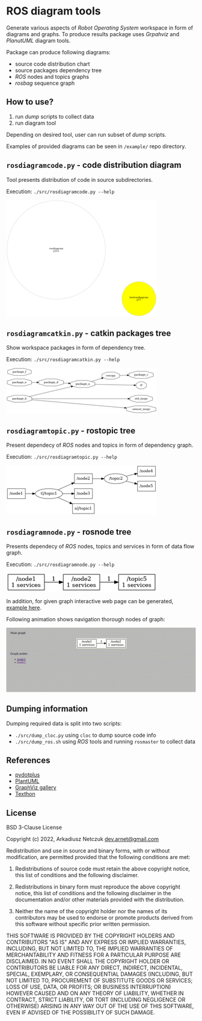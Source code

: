 # ROS diagram tools

Generate various aspects of *Robot Operating System* workspace in form of diagrams and graphs.
To produce results package uses *Grpahviz* and *PlanutUML* diagram tools.

Package can produce following diagrams:
- source code distribution chart
- source packages dependency tree
- *ROS* nodes and topics graphs
- *rosbag* sequence graph



## How to use?

1. run *dump* scripts to collect data
2. run diagram tool

Depending on desired tool, user can run subset of *dump* scripts. 

Examples of provided diagrams can be seen in `/example/` repo directory.



## `rosdiagramcode.py` - code distribution diagram

Tool presents distribution of code in source subdirectories.

Execution: `./src/rosdiagramcode.py --help`

[![code distribution chart](example/codedistribution/out/graph-small.png "code distribution chart")](example/codedistribution/out/graph.png)



## `rosdiagramcatkin.py` - catkin packages tree

Show workspace packages in form of dependency tree.

Execution: `./src/rosdiagramcatkin.py --help`

[![catkin packages tree](example/catkinlist/out/graph-small.png "catkin packages tree")](example/catkinlist/out/graph.png)



## `rosdiagramtopic.py` - rostopic tree

Present dependecy of *ROS* nodes and topics in form of dependency graph.

Execution: `./src/rosdiagramtopic.py --help`

[![ROS nodes and topics graph](example/rostopiclist/out/graph-small.png "ROS nodes and topics graph")](example/rostopiclist/out/graph.png)



## `rosdiagramnode.py` - rosnode tree

Presents dependecy of *ROS* nodes, topics and services in form of data flow graph.

Execution: `./src/rosdiagramnode.py --help`

[![ROS nodes, topics and services graph](example/rosnodelist/out/full_graph-small.png "ROS nodes, topics and services graph")](example/rosnodelist/out/full_graph.png)

In addition, for given graph interactive web page can be generated, [example here](example/rosnodelist/out/full_graph.html).

Following animation shows navigation thorough nodes of graph:

![HTML graph](doc/html_graph.gif "HTML graph")



## Dumping information

Dumping required data is split into two scripts:
- `./src/dump_cloc.py` using `cloc` to dump source code info
- `./src/dump_ros.sh` using *ROS* tools and running `rosmaster` to collect data



## References

- [pydotplus](https://pypi.org/project/pydotplus/)
- [PlantUML](https://plantuml.com/)
- [GraphViz gallery](https://graphviz.org/gallery/)
- [Texthon](texthon.chipsforbrain.org/)



## License

BSD 3-Clause License

Copyright (c) 2022, Arkadiusz Netczuk <dev.arnet@gmail.com>

Redistribution and use in source and binary forms, with or without
modification, are permitted provided that the following conditions are met:

1. Redistributions of source code must retain the above copyright notice, this
   list of conditions and the following disclaimer.

2. Redistributions in binary form must reproduce the above copyright notice,
   this list of conditions and the following disclaimer in the documentation
   and/or other materials provided with the distribution.

3. Neither the name of the copyright holder nor the names of its
   contributors may be used to endorse or promote products derived from
   this software without specific prior written permission.

THIS SOFTWARE IS PROVIDED BY THE COPYRIGHT HOLDERS AND CONTRIBUTORS "AS IS"
AND ANY EXPRESS OR IMPLIED WARRANTIES, INCLUDING, BUT NOT LIMITED TO, THE
IMPLIED WARRANTIES OF MERCHANTABILITY AND FITNESS FOR A PARTICULAR PURPOSE ARE
DISCLAIMED. IN NO EVENT SHALL THE COPYRIGHT HOLDER OR CONTRIBUTORS BE LIABLE
FOR ANY DIRECT, INDIRECT, INCIDENTAL, SPECIAL, EXEMPLARY, OR CONSEQUENTIAL
DAMAGES (INCLUDING, BUT NOT LIMITED TO, PROCUREMENT OF SUBSTITUTE GOODS OR
SERVICES; LOSS OF USE, DATA, OR PROFITS; OR BUSINESS INTERRUPTION) HOWEVER
CAUSED AND ON ANY THEORY OF LIABILITY, WHETHER IN CONTRACT, STRICT LIABILITY,
OR TORT (INCLUDING NEGLIGENCE OR OTHERWISE) ARISING IN ANY WAY OUT OF THE USE
OF THIS SOFTWARE, EVEN IF ADVISED OF THE POSSIBILITY OF SUCH DAMAGE.
